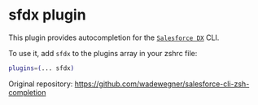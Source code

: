 # sfdx plugin

This plugin provides autocompletion for the
[`Salesforce DX`](https://developer.salesforce.com/tools/sfdxcli) CLI.

To use it, add `sfdx` to the plugins array in your zshrc file:

```zsh
plugins=(... sfdx)
```

Original repository: https://github.com/wadewegner/salesforce-cli-zsh-completion
